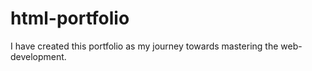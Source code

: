 # html-portfolio
I have created this portfolio as my journey towards mastering the web-development.
